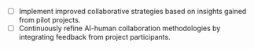 - [ ] Implement improved collaborative strategies based on insights gained from pilot projects.
- [ ] Continuously refine AI-human collaboration methodologies by integrating feedback from project participants.
